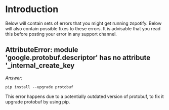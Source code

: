 # Introduction

Below will contain sets of errors that you might get running zspotify. Below will also contain possible fixes to these errors. It is advisable that you read this before posting your error in any support channel.

## AttributeError: module 'google.protobuf.descriptor' has no attribute '\_internal_create_key

_Answer:_

`pip install --upgrade protobuf`

This error happens due to a potentially outdated version of protobuf, to fix it upgrade protobuf by using pip.
